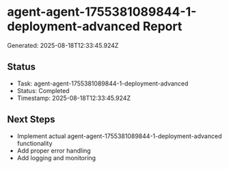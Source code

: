 # agent-agent-1755381089844-1-deployment-advanced Report

Generated: 2025-08-18T12:33:45.924Z

## Status
- Task: agent-agent-1755381089844-1-deployment-advanced
- Status: Completed
- Timestamp: 2025-08-18T12:33:45.924Z

## Next Steps
- Implement actual agent-agent-1755381089844-1-deployment-advanced functionality
- Add proper error handling
- Add logging and monitoring
